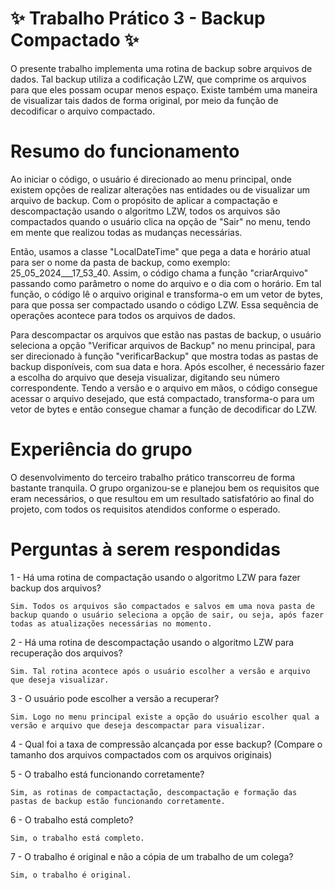 # ✨ Trabalho Prático 3 - Backup Compactado ✨

O presente trabalho implementa uma rotina de backup sobre arquivos de dados. Tal backup utiliza a codificação LZW, que comprime os arquivos para que eles possam ocupar menos espaço. Existe também uma maneira de visualizar tais dados de forma original, por meio da função de decodificar o arquivo compactado.

# Resumo do funcionamento

Ao iniciar o código, o usuário é direcionado ao menu principal, onde existem opções de realizar alterações nas entidades ou de visualizar um arquivo de backup. Com o propósito de aplicar a compactação e descompactação usando o algoritmo LZW, todos os arquivos são compactados quando o usuário clica na opção de "Sair" no menu, tendo em mente que realizou todas as mudanças necessárias.

Então, usamos a classe "LocalDateTime" que pega a data e horário atual para ser o nome da pasta de backup, como exemplo: 25_05_2024___17_53_40. Assim, o código chama a função "criarArquivo" passando como parâmetro o nome do arquivo e o dia com o horário. Em tal função, o código lê o arquivo original e transforma-o em um vetor de bytes, para que possa ser compactado usando o código LZW. Essa sequência de operações acontece para todos os arquivos de dados.

Para descompactar os arquivos que estão nas pastas de backup, o usuário seleciona a opção "Verificar arquivos de Backup" no menu principal, para ser direcionado à função "verificarBackup" que mostra todas as pastas de backup disponíveis, com sua data e hora. Após escolher, é necessário fazer a escolha do arquivo que deseja visualizar, digitando seu número correspondente. Tendo a versão e o arquivo em mãos, o código consegue acessar o arquivo desejado, que está compactado, transforma-o para um vetor de bytes e então consegue chamar a função de decodificar do LZW.

# Experiência do grupo

O desenvolvimento do terceiro trabalho prático transcorreu de forma bastante tranquila. O grupo organizou-se e planejou bem os requisitos que eram necessários, o que resultou em um resultado satisfatório ao final do projeto, com todos os requisitos atendidos conforme o esperado.

# Perguntas à serem respondidas

1 - Há uma rotina de compactação usando o algoritmo LZW para fazer backup dos arquivos?

    Sim. Todos os arquivos são compactados e salvos em uma nova pasta de backup quando o usuário seleciona a opção de sair, ou seja, após fazer todas as atualizações necessárias no momento.

2 - Há uma rotina de descompactação usando o algoritmo LZW para recuperação dos arquivos?

    Sim. Tal rotina acontece após o usuário escolher a versão e arquivo que deseja visualizar.
    
3 - O usuário pode escolher a versão a recuperar?

    Sim. Logo no menu principal existe a opção do usuário escolher qual a versão e arquivo que deseja descompactar para visualizar. 
    
4 - Qual foi a taxa de compressão alcançada por esse backup? (Compare o tamanho dos arquivos compactados com os arquivos originais)

    
5 - O trabalho está funcionando corretamente?

    Sim, as rotinas de compactactação, descompactação e formação das pastas de backup estão funcionando corretamente.
    
6 - O trabalho está completo?

    Sim, o trabalho está completo.
    
7 - O trabalho é original e não a cópia de um trabalho de um colega?

    Sim, o trabalho é original.
